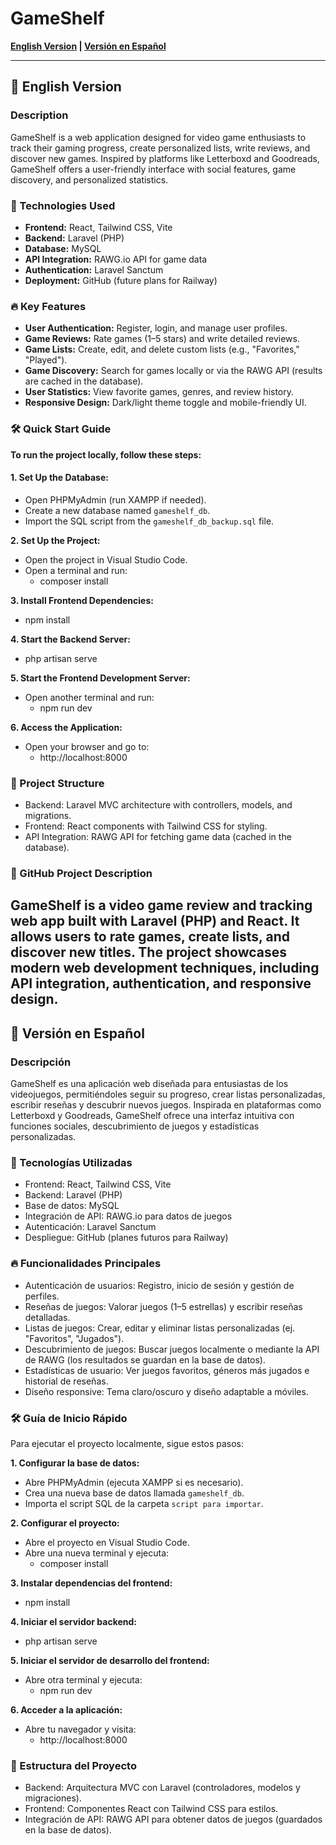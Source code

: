 # GameShelf

**[English Version](#english-version) | [Versión en Español](#versión-en-español)**

---

## 📌 English Version

### Description
GameShelf is a web application designed for video game enthusiasts to track their gaming progress, create personalized lists, write reviews, and discover new games. Inspired by platforms like Letterboxd and Goodreads, GameShelf offers a user-friendly interface with social features, game discovery, and personalized statistics.

### 🚀 Technologies Used
- **Frontend:** React, Tailwind CSS, Vite  
- **Backend:** Laravel (PHP)  
- **Database:** MySQL  
- **API Integration:** RAWG.io API for game data  
- **Authentication:** Laravel Sanctum  
- **Deployment:** GitHub (future plans for Railway)

### 🔥 Key Features
- **User Authentication:** Register, login, and manage user profiles.  
- **Game Reviews:** Rate games (1–5 stars) and write detailed reviews.  
- **Game Lists:** Create, edit, and delete custom lists (e.g., "Favorites," "Played").  
- **Game Discovery:** Search for games locally or via the RAWG API (results are cached in the database).  
- **User Statistics:** View favorite games, genres, and review history.  
- **Responsive Design:** Dark/light theme toggle and mobile-friendly UI.

### 🛠 Quick Start Guide

**To run the project locally, follow these steps:**

#### 1. Set Up the Database:
- Open PHPMyAdmin (run XAMPP if needed).
- Create a new database named `gameshelf_db`.
- Import the SQL script from the `gameshelf_db_backup.sql` file.

**2. Set Up the Project:**
- Open the project in Visual Studio Code.
- Open a terminal and run:
  - composer install

**3. Install Frontend Dependencies:**
- npm install

**4. Start the Backend Server:**
- php artisan serve

**5. Start the Frontend Development Server:**
- Open another terminal and run:
  - npm run dev

**6. Access the Application:**
- Open your browser and go to:
  - http://localhost:8000

### 📂 Project Structure
- Backend: Laravel MVC architecture with controllers, models, and migrations.  
- Frontend: React components with Tailwind CSS for styling.  
- API Integration: RAWG API for fetching game data (cached in the database).

### 📌 GitHub Project Description
GameShelf is a video game review and tracking web app built with Laravel (PHP) and React. It allows users to rate games, create lists, and discover new titles. The project showcases modern web development techniques, including API integration, authentication, and responsive design.
---

## 📌 Versión en Español

### Descripción
GameShelf es una aplicación web diseñada para entusiastas de los videojuegos, permitiéndoles seguir su progreso, crear listas personalizadas, escribir reseñas y descubrir nuevos juegos. Inspirada en plataformas como Letterboxd y Goodreads, GameShelf ofrece una interfaz intuitiva con funciones sociales, descubrimiento de juegos y estadísticas personalizadas.

### 🚀 Tecnologías Utilizadas
- Frontend: React, Tailwind CSS, Vite  
- Backend: Laravel (PHP)  
- Base de datos: MySQL  
- Integración de API: RAWG.io para datos de juegos  
- Autenticación: Laravel Sanctum  
- Despliegue: GitHub (planes futuros para Railway)

### 🔥 Funcionalidades Principales
- Autenticación de usuarios: Registro, inicio de sesión y gestión de perfiles.  
- Reseñas de juegos: Valorar juegos (1–5 estrellas) y escribir reseñas detalladas.  
- Listas de juegos: Crear, editar y eliminar listas personalizadas (ej. "Favoritos", "Jugados").  
- Descubrimiento de juegos: Buscar juegos localmente o mediante la API de RAWG (los resultados se guardan en la base de datos).  
- Estadísticas de usuario: Ver juegos favoritos, géneros más jugados e historial de reseñas.  
- Diseño responsive: Tema claro/oscuro y diseño adaptable a móviles.

### 🛠 Guía de Inicio Rápido

Para ejecutar el proyecto localmente, sigue estos pasos:

**1. Configurar la base de datos:**
- Abre PHPMyAdmin (ejecuta XAMPP si es necesario).
- Crea una nueva base de datos llamada `gameshelf_db`.
- Importa el script SQL de la carpeta `script para importar`.

**2. Configurar el proyecto:**
- Abre el proyecto en Visual Studio Code.
- Abre una nueva terminal y ejecuta:
  - composer install

**3. Instalar dependencias del frontend:**
- npm install

**4. Iniciar el servidor backend:**
- php artisan serve

**5. Iniciar el servidor de desarrollo del frontend:**
- Abre otra terminal y ejecuta:
  - npm run dev

**6. Acceder a la aplicación:**
- Abre tu navegador y visita:
  - http://localhost:8000

### 📂 Estructura del Proyecto
- Backend: Arquitectura MVC con Laravel (controladores, modelos y migraciones).  
- Frontend: Componentes React con Tailwind CSS para estilos.  
- Integración de API: RAWG API para obtener datos de juegos (guardados en la base de datos).
